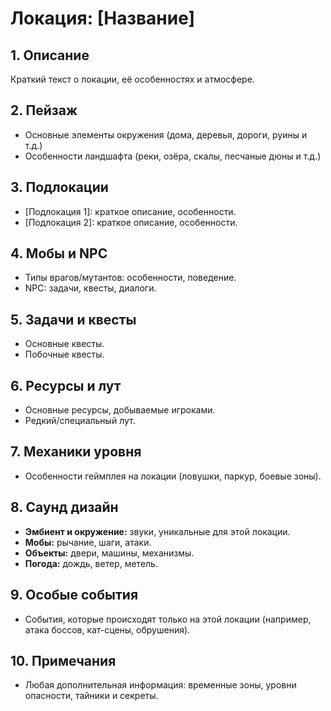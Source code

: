 # Локация: [Название]

## 1. Описание
Краткий текст о локации, её особенностях и атмосфере.

## 2. Пейзаж
- Основные элементы окружения (дома, деревья, дороги, руины и т.д.)
- Особенности ландшафта (реки, озёра, скалы, песчаные дюны и т.д.)

## 3. Подлокации
- [Подлокация 1]: краткое описание, особенности.
- [Подлокация 2]: краткое описание, особенности.

## 4. Мобы и NPC
- Типы врагов/мутантов: особенности, поведение.
- NPC: задачи, квесты, диалоги.

## 5. Задачи и квесты
- Основные квесты.
- Побочные квесты.

## 6. Ресурсы и лут
- Основные ресурсы, добываемые игроками.
- Редкий/специальный лут.

## 7. Механики уровня
- Особенности геймплея на локации (ловушки, паркур, боевые зоны).

## 8. Саунд дизайн
- **Эмбиент и окружение:** звуки, уникальные для этой локации.
- **Мобы:** рычание, шаги, атаки.
- **Объекты:** двери, машины, механизмы.
- **Погода:** дождь, ветер, метель.

## 9. Особые события
- События, которые происходят только на этой локации (например, атака боссов, кат-сцены, обрушения).

## 10. Примечания
- Любая дополнительная информация: временные зоны, уровни опасности, тайники и секреты.
